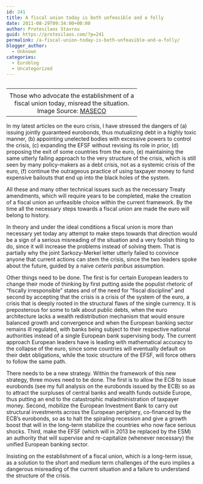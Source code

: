 ```yaml
---
id: 241
title: A fiscal union today is both unfeasible and a folly
date: 2011-08-29T09:34:00+00:00
author: Protesilaos Stavrou
guid: https://protesilaos.com/?p=241
permalink: /a-fiscal-union-today-is-both-unfeasible-and-a-folly/
blogger_author:
  - Unknown
categories:
  - Euroblog
  - Uncategorized
---
```

<div class="separator" style="clear: both; text-align: center;">
</div>

<table cellpadding="0" cellspacing="0" class="tr-caption-container" style="float: right; margin-left: 1em; text-align: right;">
  <tr>
    <td style="text-align: center;">
    </td>
  </tr>
  
  <tr>
    <td class="tr-caption" style="text-align: center;">
      Those who advocate the establishment of a<br />fiscal union today, misread the situation.<br />Image Source: <a href="http://www.masecoprivatewealth.com/iq/issue11/economics.php">MASECO</a>
    </td>
  </tr>
</table>

In my latest articles on the euro crisis, I have stressed the dangers of (a) issuing jointly guaranteed eurobonds, thus mutualizing debt in a highly toxic manner, (b) appointing unelected bodies with excessive powers to control the crisis, (c) expanding the EFSF without revising its role in prior, (d) proposing the exit of some countries from the euro, (e) maintaining the same utterly failing approach to the very structure of the crisis, which is still seen by many policy-makers as a debt crisis, not as a systemic crisis of the euro, (f) continue the outrageous practice of using taxpayer money to fund expensive bailouts that end up into the black holes of the system.

All these and many other technical issues such as the necessary Treaty amendments, which will require years to be completed, make the creation of a fiscal union an unfeasible choice within the current framework. By the time all the necessary steps towards a fiscal union are made the euro will belong to history.

In theory and under the ideal conditions a fiscal union is more than necessary yet today any attempt to make steps towards that direction would be a sign of a serious misreading of the situation and a very foolish thing to do, since it will increase the problems instead of solving them. That is partially why the joint Sarkozy-Merkel letter utterly failed to convince anyone that current actions can stem the crisis, since the two leaders spoke about the future, guided by a naive _ceteris paribus_ assumption.

Other things need to be done. The first is for certain European leaders to change their mode of thinking by first putting aside the populist rhetoric of &#8220;fiscally irresponsible&#8221; states and of the need for &#8220;fiscal discipline&#8221; and second by accepting that the crisis is a crisis of the system of the euro, a crisis that is deeply rooted in the structural flaws of the single currency. It is preposterous for some to talk about public debts, when the euro architecture lacks a wealth redistribution mechanism that would ensure balanced growth and convergence and when the European banking sector remains ill regulated, with banks being subject to their respective national authorities instead of a single European bank supervising body. The current approach European leaders have is leading with mathematical accuracy to the collapse of the euro, since some countries will eventually default on their debt obligations, while the toxic structure of the EFSF, will force others to follow the same path. 

There needs to be a new strategy. Within the framework of this new strategy, three moves need to be done. The first is to allow the ECB to issue eurobonds (see my full analysis on the eurobonds issued by the ECB) so as to attract the surpluses of central banks and wealth funds outside Europe, thus putting an end to the catastrophic maladministration of taxpayer money. Second, mobilize the European Investment Bank to carry out structural investments across the European periphery, co-financed by the ECB&#8217;s eurobonds, so as to halt the spiraling recession and give a growth boost that will in the long-term stabilize the countries who now face serious shocks. Third, make the EFSF (which will in 2013 be replaced by the ESM) an authority that will supervise and re-capitalize (whenever necessary) the unified European banking sector.

Insisting on the establishment of a fiscal union, which is a long-term issue, as a solution to the short and medium term challenges of the euro implies a dangerous misreading of the current situation and a failure to understand the structure of the crisis.